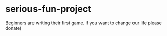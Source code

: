 # serious-fun-project
Beginners are writing their first game. If you want to change our life please donate)
